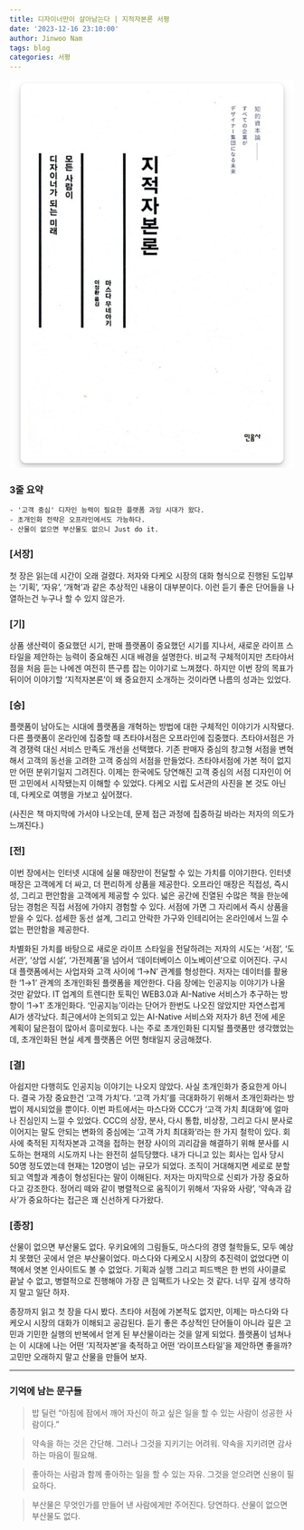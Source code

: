 ```yaml
---
title: 디자이너만이 살아남는다 | 지적자본론 서평
date: '2023-12-16 23:10:00'
author: Jinwoo Nam
tags: blog
categories: 서평
---
```


![book_post.png](book_post.png)

### 3줄 요약
```txt
- '고객 중심' 디자인 능력이 필요한 플랫폼 과잉 시대가 왔다.
- 초개인화 전략은 오프라인에서도 가능하다.
- 산물이 없으면 부산물도 없으니 Just do it.
```

### [서장]
첫 장은 읽는데 시간이 오래 걸렸다. 저자와 다케오 시장의 대화 형식으로 진행된 도입부는 ‘기획’, ‘자유’, ‘개혁’과 같은 추상적인 내용이 대부분이다. 이런 듣기 좋은 단어들을 나열하는건 누구나 할 수 있지 않은가.

### [기]
상품 생산력이 중요했던 시기, 판매 플랫폼이 중요했던 시기를 지나서, 새로운 라이프 스타일을 제안하는 능력이 중요해진 시대 배경을 설명한다. 비교적 구체적이지만 츠타야서점을 처음 듣는 나에겐 여전히 뜬구름 잡는 이야기로 느껴졌다. 하지만 이번 장의 목표가 뒤이어 이야기할 ‘지적자본론’이 왜 중요한지 소개하는 것이라면 나름의 성과는 있었다.

### [승]
플랫폼이 남아도는 시대에 플랫폼을 개혁하는 방법에 대한 구체적인 이야기가 시작됐다. 다른 플랫폼이 온라인에 집중할 때 츠타야서점은 오프라인에 집중했다. 츠타야서점은 가격 경쟁력 대신 서비스 만족도 개선을 선택했다. 기존 판매자 중심의 창고형 서점을 변혁해서 고객의 동선을 고려한 고객 중심의 서점을 만들었다. 츠타야서점에 가본 적이 없지만 어떤 분위기일지 그려진다. 이제는 한국에도 당연해진 고객 중심의 서점 디자인이 어떤 고민에서 시작됐는지 이해할 수 있었다. 다케오 시립 도서관의 사진을 본 것도 아닌데, 다케오로 여행을 가보고 싶어졌다.

(사진은 책 마지막에 가서야 나오는데, 문제 접근 과정에 집중하길 바라는 저자의 의도가 느껴진다.)

### [전]
이번 장에서는 인터넷 시대에 실물 매장만이 전달할 수 있는 가치를 이야기한다. 인터넷 매장은 고객에게 더 싸고, 더 편리하게 상품을 제공한다. 오프라인 매장은 직접성, 즉시성, 그리고 편안함을 고객에게 제공할 수 있다. 넓은 공간에 진열된 수많은 책을 한눈에 담는 경험은 직접 서점에 가야지 경험할 수 있다. 서점에 가면 그 자리에서 즉시 상품을 받을 수 있다. 섬세한 동선 설계, 그리고 안락한 가구와 인테리어는 온라인에서 느낄 수 없는 편안함을 제공한다.

차별화된 가치를 바탕으로 새로운 라이프 스타일을 전달하려는 저자의 시도는 ‘서점’, ‘도서관’, ‘상업 시설’, ‘가전제품’을 넘어서 ‘데이터베이스 이노베이션’으로 이어진다. 구시대 플랫폼에서는 사업자와 고객 사이에 ‘1→N’ 관계를 형성한다. 저자는 데이터를 활용한 ‘1→1’ 관계의 초개인화된 플랫폼을 제안한다. 다음 장에는 인공지능 이야기가 나올 것만 같았다. IT 업계의 트렌디한 토픽인 WEB3.0과 AI-Native 서비스가 추구하는 방향이 ‘1→1’ 초개인화다. ‘인공지능’이라는 단어가 한번도 나오진 않았지만 자연스럽게 AI가 생각났다. 최근에서야 논의되고 있는 AI-Native 서비스와 저자가 8년 전에 세운 계획이 닮은점이 많아서 흥미로웠다. 나는 주로 초개인화된 디지털 플랫폼만 생각했었는데, 초개인화된 현실 세계 플랫폼은 어떤 형태일지 궁금해졌다.

### [결]
아쉽지만 다행히도 인공지능 이야기는 나오지 않았다. 사실 초개인화가 중요한게 아니다. 결국 가장 중요한건 ‘고객 가치’다. ‘고객 가치’를 극대화하기 위해서 초개인화라는 방법이 제시되었을 뿐이다. 이번 파트에서는 마스다와 CCC가 ‘고객 가치 최대화’에 얼마나 진심인지 느낄 수 있었다. CCC의 상장, 분사, 다시 통합, 비상장, 그리고 다시 분사로 이어지는 말도 안되는 변화의 중심에는 ‘고객 가치 최대화’라는 한 가지 철학이 있다. 회사에 축적된 지적자본과 고객을 접하는 현장 사이의 괴리감을 해결하기 위해 분사를 시도하는 현재의 시도까지 나는 완전히 설득당했다. 내가 다니고 있는 회사는 입사 당시 50명 정도였는데 현재는 120명이 넘는 규모가 되었다. 조직이 거대해지면 세로로 분할되고 역할과 계층이 형성된다는 말이 이해된다. 저자는 마지막으로 신뢰가 가장 중요하다고 강조한다. 정어리 떼와 같이 병렬적으로 움직이기 위해서 ‘자유와 사랑’, ‘약속과 감사’가 중요하다는 접근은 꽤 신선하게 다가왔다.

### [종장]
산물이 없으면 부산물도 없다. 우키요에의 그림들도, 마스다의 경영 철학들도, 모두 예상치 못했던 곳에서 얻은 부산물이었다. 마스다와 다케오시 시장의 추진력이 없었다면 이 책에서 엿본 인사이트도 볼 수 없었다. 기획과 실행 그리고 피드백은 한 번의 사이클로 끝날 수 없고, 병렬적으로 진행해야 가장 큰 임팩트가 나오는 것 같다. 너무 깊게 생각하지 말고 일단 하자.

종장까지 읽고 첫 장을 다시 봤다. 츠타야 서점에 가본적도 없지만, 이제는 마스다와 다케오시 시장의 대화가 이해되고 공감된다. 듣기 좋은 추상적인 단어들이 아니라 깊은 고민과 기민한 실행의 반복에서 얻게 된 부산물이라는 것을 알게 되었다. 플랫폼이 넘쳐나는 이 시대에 나는 어떤 ‘지적자본’을 축적하고 어떤 ‘라이프스타일’을 제안하면 좋을까? 고민만 오래하지 말고 산물을 만들어 보자.

---

### 기억에 남는 문구들

> 밥 딜런 “아침에 잠에서 깨어 자신이 하고 싶은 일을 할 수 있는 사람이 성공한 사람이다.”

> 약속을 하는 것은 간단해. 그러나 그것을 지키기는 어려워. 약속을 지키려면 감사하는 마음이 필요해.

> 좋아하는 사람과 함께 좋아하는 일을 할 수 있는 자유. 그것을 얻으려면 신용이 필요하다.

> 부산물은 무엇인가를 만들어 낸 사람에게만 주어진다. 당연하다. 산물이 없으면 부산물도 없다.

```toc
```
